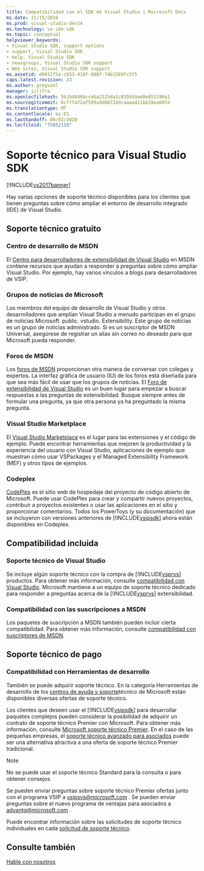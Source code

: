 ```yaml
---
title: Compatibilidad con el SDK de Visual Studio | Microsoft Docs
ms.date: 11/15/2016
ms.prod: visual-studio-dev14
ms.technology: vs-ide-sdk
ms.topic: conceptual
helpviewer_keywords:
- Visual Studio SDK, support options
- support, Visual Studio SDK
- Help, Visual Studio SDK
- newsgroups, Visual Studio SDK support
- Web sites, Visual Studio SDK support
ms.assetid: d9011f5a-cb53-418f-9d8f-74b15b9fc5f5
caps.latest.revision: 23
ms.author: gregvanl
manager: jillfra
ms.openlocfilehash: 5b1b4846bcceba2325da1c835b59a48e651190a1
ms.sourcegitcommit: 6cfffa72af599a9d667249caaaa411bb28ea69fd
ms.translationtype: MT
ms.contentlocale: es-ES
ms.lasthandoff: 09/02/2020
ms.locfileid: "75852119"
---
```

# <a name="support-for-the-visual-studio-sdk"></a>Soporte técnico para Visual Studio SDK
[!INCLUDE[vs2017banner](../includes/vs2017banner.md)]

Hay varias opciones de soporte técnico disponibles para los clientes que tienen preguntas sobre cómo ampliar el entorno de desarrollo integrado (IDE) de Visual Studio.  
  
## <a name="free-support"></a>Soporte técnico gratuito  
  
### <a name="msdn-development-center"></a>Centro de desarrollo de MSDN  
 El [Centro para desarrolladores de extensibilidad de Visual Studio](https://msdn.microsoft.com/vstudio/default.aspx) en MSDN contiene recursos que ayudan a responder a preguntas sobre cómo ampliar Visual Studio. Por ejemplo, hay varios vínculos a blogs para desarrolladores de VSIP.  
  
### <a name="microsoft-newsgroups"></a>Grupos de noticias de Microsoft  
 Los miembros del equipo de desarrollo de Visual Studio y otros desarrolladores que amplían Visual Studio a menudo participan en el grupo de noticias Microsoft. public. vstudio. Extensibility. Este grupo de noticias es un grupo de noticias administrado. Si es un suscriptor de MSDN Universal, asegúrese de registrar un alias sin correo no deseado para que Microsoft pueda responder.  
  
### <a name="msdn-forums"></a>Foros de MSDN  
 Los [foros de MSDN](https://social.msdn.microsoft.com/forums/categories/) proporcionan otra manera de conversar con colegas y expertos. La interfaz gráfica de usuario (IU) de los foros está diseñada para que sea más fácil de usar que los grupos de noticias. El [Foro de extensibilidad de Visual Studio](https://msdn.microsoft.com/vsx/default.aspx) es un buen lugar para empezar a buscar respuestas a las preguntas de extensibilidad. Busque siempre antes de formular una pregunta, ya que otra persona ya ha preguntado la misma pregunta.  
  
### <a name="visual-studio-marketplace"></a>Visual Studio Marketplace  
 El [Visual Studio Marketplace](https://marketplace.visualstudio.com/) es el lugar para las extensiones y el código de ejemplo. Puede encontrar herramientas que mejoren la productividad y la experiencia del usuario con Visual Studio, aplicaciones de ejemplo que muestran cómo usar VSPackages y el Managed Extensibility Framework (MEF) y otros tipos de ejemplos.  
  
### <a name="codeplex"></a>Codeplex  
 [CodePlex](https://www.codeplex.com/) es el sitio web de hospedaje del proyecto de código abierto de Microsoft. Puede usar CodePlex para crear y compartir nuevos proyectos, contribuir a proyectos existentes o usar las aplicaciones en el sitio y proporcionar comentarios. Todos los PowerToys (y su documentación) que se incluyeron con versiones anteriores de [!INCLUDE[vsipsdk](../includes/vsipsdk-md.md)] ahora están disponibles en Codeplex.  
  
## <a name="included-support"></a>Compatibilidad incluida  
  
### <a name="visual-studio-product-support"></a>Soporte técnico de Visual Studio  
 Se incluye algún soporte técnico con la compra de [!INCLUDE[vsprvs](../includes/vsprvs-md.md)] productos. Para obtener más información, consulte [compatibilidad con Visual Studio](https://msdn.microsoft.com/vstudio/cc136615.aspx). Microsoft mantiene a un equipo de soporte técnico dedicado para responder a preguntas acerca de la [!INCLUDE[vsprvs](../includes/vsprvs-md.md)] extensibilidad.  
  
### <a name="msdn-subscription-support"></a>Compatibilidad con las suscripciones a MSDN  
 Los paquetes de suscripción a MSDN también pueden incluir cierta compatibilidad. Para obtener más información, consulte [compatibilidad con suscriptores de MSDN](https://msdn.microsoft.com/subscriptions/aa718661.aspx).  
  
## <a name="paid-support"></a>Soporte técnico de pago  
  
### <a name="developer-tools-support"></a>Compatibilidad con Herramientas de desarrollo  
 También se puede adquirir soporte técnico. En la categoría Herramientas de desarrollo de los [centros de ayuda y soporte](https://support.microsoft.com/supportforbusiness/productselection?fltadd=sps-business-1&sapId=4fd4947b-15ea-ce01-080f-97f2ca3c76e8)técnico de Microsoft están disponibles diversas ofertas de soporte técnico.  
  
 Los clientes que deseen usar el [!INCLUDE[vsipsdk](../includes/vsipsdk-md.md)] para desarrollar paquetes complejos pueden considerar la posibilidad de adquirir un contrato de soporte técnico Premier con Microsoft. Para obtener más información, consulte [Microsoft soporte técnico Premier](https://support.microsoft.com/premier). En el caso de las pequeñas empresas, el [soporte técnico avanzado para asociados](https://partner.microsoft.com/support/advanced-cloud-support) puede ser una alternativa atractiva a una oferta de soporte técnico Premier tradicional.  
  
> [!NOTE]
> No se puede usar el soporte técnico Standard para la consulta o para obtener consejos.  
  
 Se pueden enviar preguntas sobre soporte técnico Premier ofertas junto con el programa VSIP a [vsipsvs@microsoft.com](mailto:vsipsvs@microsoft.com) . Se pueden enviar preguntas sobre el nuevo programa de ventajas para asociados a [advantg@microsoft.com](mailto:advantg@microsoft.com) .  
  
 Puede encontrar información sobre las solicitudes de soporte técnico individuales en cada [solicitud de soporte técnico](https://support.microsoft.com/oas/default.aspx?gprid=3040).  
  
## <a name="see-also"></a>Consulte también  
 [Hable con nosotros](../ide/talk-to-us.md)

